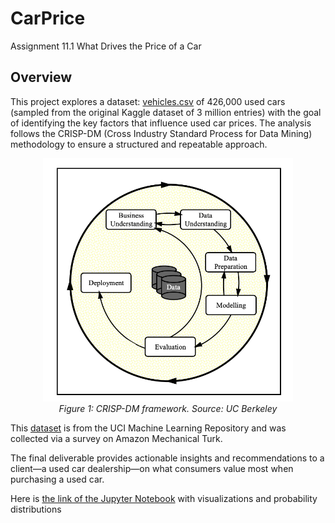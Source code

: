 # CarPrice
Assignment 11.1 What Drives the Price of a Car

## Overview
This project explores a dataset: [vehicles.csv](data/vehicles.csv) of 426,000 used cars (sampled from the original Kaggle dataset of 3 million entries) with the goal of identifying the key factors that influence used car prices. The analysis follows the CRISP-DM (Cross Industry Standard Process for Data Mining) methodology to ensure a structured and repeatable approach. 
<p align="center">
  <img src="images/crisp.png" width="400"/><br>
  <em>Figure 1: CRISP-DM framework.  Source: UC Berkeley</em>
</p>

This [dataset](https://github.com/StanleyWan/Coupon/blob/main/prompt.ipynb) is from the UCI Machine Learning Repository and was collected via a survey on Amazon Mechanical Turk.

The final deliverable provides actionable insights and recommendations to a client—a used car dealership—on what consumers value most when purchasing a used car.

Here is [the link of the Jupyter Notebook](https://github.com/StanleyWan/Coupon/blob/main/prompt.ipynb) with visualizations and probability distributions

